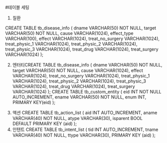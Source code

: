 #테이블 세팅
1. 질환

  CREATE TABLE tb_disease_info (
      dname VARCHAR(50) NOT NULL,
      target VARCHAR(50) NOT NULL,
      cause VARCHAR(1024),
      effect_type VARCHAR(100),
      effect VARCHAR(1024),
      treat_no_surgery VARCHAR(1024),
      treat_physic_1 VARCHAR(1024),
      treat_physic_2 VARCHAR(1024),
      treat_physic_3 VARCHAR(1024),
      treat_drug VARCHAR(1024),
      treat_surgery VARCHAR(1024)
  );
  <!--  
    * data
    LOAD DATA LOCAL INFILE '~/Documents/disease_info.csv'   
    INTO TABLE tb_disease_info   
    FIELDS TERMINATED BY ','   
    ENCLOSED BY '"'   
    LINES TERMINATED BY '\n'   
    IGNORE 1 LINES;
  -->
2. 엔터티CREATE TABLE tb_disease_info (
      dname VARCHAR(50) NOT NULL,
      target VARCHAR(50) NOT NULL,
      cause VARCHAR(1024),
      effect VARCHAR(1024),
      treat_no_surgery VARCHAR(1024),
      treat_physic_1 VARCHAR(1024),
      treat_physic_2 VARCHAR(1024),
      treat_physic_3 VARCHAR(1024),
      treat_drug VARCHAR(1024),
      treat_surgery VARCHAR(1024)
  );
  CREATE TABLE tb_custom_entity (
      eid INT NOT NULL AUTO_INCREMENT,
      ename VARCHAR(50) NOT NULL,
      enum INT,
      PRIMARY KEY(eid)
  );
  <!--  
  * data
  LOAD DATA LOCAL INFILE '~/Documents/entity_list.csv'   
  INTO TABLE tb_custom_entity   
  FIELDS TERMINATED BY ','   
  ENCLOSED BY '"'   
  LINES TERMINATED BY '\n'   
  IGNORE 1 LINES
  (ename,enum);
  -->
3. 액션
  CREATE TABLE tb_action_list (
      aid INT AUTO_INCREMENT,
      aname VARCHAR(40) NOT NULL,
      atype VARCHAR(30),
        isparent BOOL DEFAULT
      PRIMARY KEY (aid)
  );
4. 인텐트
CREATE TABLE tb_intent_list (
    tid INT AUTO_INCREMENT,
    tname VARCHAR(40) NOT NULL,
    ttype VARCHAR(30),
    PRIMARY KEY (aid)
);
